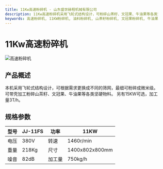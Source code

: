 ```yaml
---
title: 11Kw高速粉碎机 - 山东盛世赫程机械有限公司
description: 11Kw高速粉碎机采用飞轮式结构设计，可粉碎山茶籽、文冠果、牛油果等各类坚硬物料，最细可达微米级，加工量750kg/h。
keywords: 高速粉碎机, 11KW粉碎机, 油料粉碎机, 山茶籽粉碎机, 文冠果粉碎机, 牛油果粉碎机, 微米级粉碎, 飞轮式粉碎机, 油料预处理设备, 粉碎设备, 高速粉碎设备, 11Kw高速粉碎机, 粉碎机设备, 油料加工设备
---
```


# 11Kw高速粉碎机
![高速粉碎机](https://i.postimg.cc/QjCxz20G/image.png?dl=1)
## 产品概述

本机采用飞轮式结构设计，可根据需求更换成不同的筛网，最细可粉碎成微米级。
可带壳加工粉碎山茶籽、文冠果、牛油果等各类坚硬物料。
另有15KW可选，加工量3T/h。

## 规格参数

| 型号 | JJ-11FS | 功率 | 11KW |
|---|---|---|---|
| 电压 | 380V | 转速 | 1460r/min |
| 重量 | 218Kg | 尺寸 | 1400x802x800mm |
| 噪音 | 82dB | 加工量 | 750kg/h |
